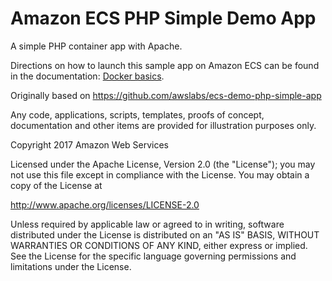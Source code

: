 # Amazon ECS PHP Simple Demo App

A simple PHP container app with Apache.

Directions on how to launch this sample app on Amazon ECS can be found in the documentation:
[Docker basics](http://docs.aws.amazon.com/AmazonECS/latest/developerguide/docker-basics.html).

Originally based on https://github.com/awslabs/ecs-demo-php-simple-app

Any code, applications, scripts, templates, proofs of concept,
documentation and other items are provided for illustration purposes only.

Copyright 2017 Amazon Web Services

Licensed under the Apache License, Version 2.0 (the "License");
you may not use this file except in compliance with the License.
You may obtain a copy of the License at

  http://www.apache.org/licenses/LICENSE-2.0

Unless required by applicable law or agreed to in writing, software
distributed under the License is distributed on an "AS IS" BASIS,
WITHOUT WARRANTIES OR CONDITIONS OF ANY KIND, either express or implied.
See the License for the specific language governing permissions and
limitations under the License.

